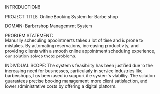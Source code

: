 INTRODUCTION!!

PROJECT TITLE: 
Online Booking System for Barbershop  

DOMAIN: 
Barbershop Management System  

PROBLEM STATEMENT:  
Manually scheduling appointments takes a lot of time and is prone to mistakes.  By automating reservations, increasing productivity, and providing clients with a smooth online appointment scheduling experience, our solution solves these problems.

INDIVIDUAL SCOPE:
The system's feasibility has been justified due to the increasing need for businesses, particularly in service industries like barbershops, has been used to support the system's viability.  The solution guarantees precise booking management, more client satisfaction, and lower administrative costs by offering a digital platform.
